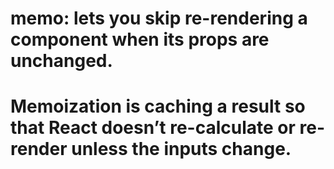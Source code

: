 # memo: lets you skip re-rendering a component when its props are unchanged.

# Memoization is caching a result so that React doesn’t re-calculate or re-render unless the inputs change.
